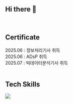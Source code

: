 ## Hi there 👋

<br/>

## Certificate
2025.06 : 정보처리기사 취득 <br>
2025.06 : ADsP 취득 <br>
2025.07 : 빅데이터분석기사 취득 <br>
<br/>

## Tech Skills
<img src="https://img.shields.io/badge/Python-3776AB?style=flat-square&logo=Python&logoColor=white"/>


<!--
**higakaga/higakaga** is a ✨ _special_ ✨ repository because its `README.md` (this file) appears on your GitHub profile.

Here are some ideas to get you started:

- 🔭 I’m currently working on ...
- 🌱 I’m currently learning ...
- 👯 I’m looking to collaborate on ...
- 🤔 I’m looking for help with ...
- 💬 Ask me about ...
- 📫 How to reach me: ...
- 😄 Pronouns: ...
- ⚡ Fun fact: ...
-->
